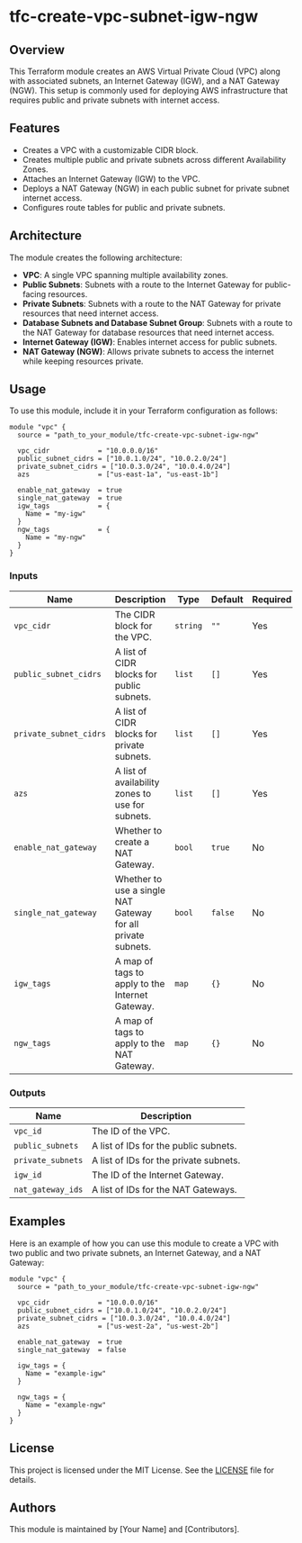 # tfc-create-vpc-subnet-igw-ngw

## Overview

This Terraform module creates an AWS Virtual Private Cloud (VPC) along with associated subnets, an Internet Gateway (IGW), and a NAT Gateway (NGW). This setup is commonly used for deploying AWS infrastructure that requires public and private subnets with internet access.

## Features

- Creates a VPC with a customizable CIDR block.
- Creates multiple public and private subnets across different Availability Zones.
- Attaches an Internet Gateway (IGW) to the VPC.
- Deploys a NAT Gateway (NGW) in each public subnet for private subnet internet access.
- Configures route tables for public and private subnets.

## Architecture

The module creates the following architecture:

- **VPC**: A single VPC spanning multiple availability zones.
- **Public Subnets**: Subnets with a route to the Internet Gateway for public-facing resources.
- **Private Subnets**: Subnets with a route to the NAT Gateway for private resources that need internet access.
- **Database Subnets and Database Subnet Group**: Subnets with a route to the NAT Gateway for database resources that need internet access.
- **Internet Gateway (IGW)**: Enables internet access for public subnets.
- **NAT Gateway (NGW)**: Allows private subnets to access the internet while keeping resources private.

## Usage

To use this module, include it in your Terraform configuration as follows:

```hcl
module "vpc" {
  source = "path_to_your_module/tfc-create-vpc-subnet-igw-ngw"

  vpc_cidr            = "10.0.0.0/16"
  public_subnet_cidrs = ["10.0.1.0/24", "10.0.2.0/24"]
  private_subnet_cidrs = ["10.0.3.0/24", "10.0.4.0/24"]
  azs                 = ["us-east-1a", "us-east-1b"]

  enable_nat_gateway  = true
  single_nat_gateway  = true
  igw_tags            = {
    Name = "my-igw"
  }
  ngw_tags            = {
    Name = "my-ngw"
  }
}
```

### Inputs

| Name                 | Description                                                             | Type     | Default     | Required |
|----------------------|-------------------------------------------------------------------------|----------|-------------|----------|
| `vpc_cidr`           | The CIDR block for the VPC.                                             | `string` | `""`        | Yes      |
| `public_subnet_cidrs`| A list of CIDR blocks for public subnets.                               | `list`   | `[]`        | Yes      |
| `private_subnet_cidrs`| A list of CIDR blocks for private subnets.                              | `list`   | `[]`        | Yes      |
| `azs`                | A list of availability zones to use for subnets.                        | `list`   | `[]`        | Yes      |
| `enable_nat_gateway` | Whether to create a NAT Gateway.                                        | `bool`   | `true`      | No       |
| `single_nat_gateway` | Whether to use a single NAT Gateway for all private subnets.            | `bool`   | `false`     | No       |
| `igw_tags`           | A map of tags to apply to the Internet Gateway.                         | `map`    | `{}`        | No       |
| `ngw_tags`           | A map of tags to apply to the NAT Gateway.                              | `map`    | `{}`        | No       |

### Outputs

| Name            | Description                                       |
|-----------------|---------------------------------------------------|
| `vpc_id`        | The ID of the VPC.                                 |
| `public_subnets`| A list of IDs for the public subnets.              |
| `private_subnets`| A list of IDs for the private subnets.             |
| `igw_id`        | The ID of the Internet Gateway.                    |
| `nat_gateway_ids`| A list of IDs for the NAT Gateways.               |

## Examples

Here is an example of how you can use this module to create a VPC with two public and two private subnets, an Internet Gateway, and a NAT Gateway:

```hcl
module "vpc" {
  source = "path_to_your_module/tfc-create-vpc-subnet-igw-ngw"

  vpc_cidr            = "10.0.0.0/16"
  public_subnet_cidrs = ["10.0.1.0/24", "10.0.2.0/24"]
  private_subnet_cidrs = ["10.0.3.0/24", "10.0.4.0/24"]
  azs                 = ["us-west-2a", "us-west-2b"]

  enable_nat_gateway  = true
  single_nat_gateway  = false

  igw_tags = {
    Name = "example-igw"
  }

  ngw_tags = {
    Name = "example-ngw"
  }
}
```

## License

This project is licensed under the MIT License. See the [LICENSE](LICENSE) file for details.

## Authors

This module is maintained by [Your Name] and [Contributors].
